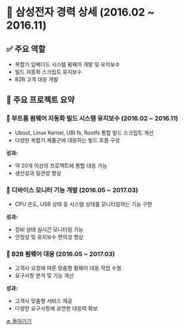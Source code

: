 # 🏢 삼성전자 경력 상세 (2016.02 \~ 2016.11)

## ✅ 주요 역할

* 복합기 임베디드 시스템 펌웨어 개발 및 유지보수
* 빌드 자동화 스크립트 유지보수
* B2B 고객 대응 개발

## 📌 주요 프로젝트 요약

### 🔹 부트롬 펌웨어 자동화 빌드 시스템 유지보수 (2016.02 \~ 2016.11)

* Uboot, Linux Kernel, UBI fs, Rootfs 통합 빌드 스크립트 개선
* 다양한 복합기 제품군에 대응하는 빌드 흐름 구성

**성과:**

* 약 20개 이상의 프로젝트에 통합 대응 가능
* 생산성과 일관성 향상

### 🔹 디바이스 모니터 기능 개발 (2016.05 \~ 2017.03)

* CPU 온도, USB 상태 등 시스템 상태를 모니터링하는 기능 구현

**성과:**

* 장비 상태 실시간 모니터링 가능
* 안정성 및 유지보수 편의성 향상

### 🔹 B2B 펌웨어 대응 (2016.05 \~ 2017.03)

* 고객사 요청에 따른 맞춤형 펌웨어 대응 작업 수행
* 요구사항 분석 및 기능 개선

**성과:**

* 고객사 맞춤형 서비스 제공
* 다양한 요구사항에 유연한 대응력 확보

[🔙 돌아가기](./README.md)

